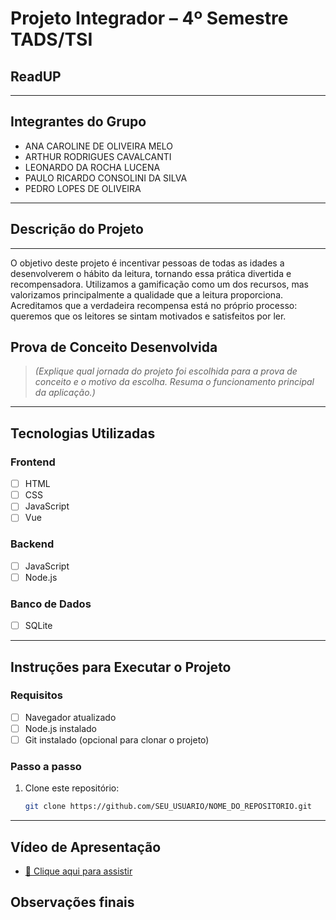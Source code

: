 # Projeto Integrador – 4º Semestre TADS/TSI

## ReadUP

---

## Integrantes do Grupo

- ANA CAROLINE DE OLIVEIRA MELO 
- ARTHUR RODRIGUES CAVALCANTI
- LEONARDO DA ROCHA LUCENA
- PAULO RICARDO CONSOLINI DA SILVA
- PEDRO LOPES DE OLIVEIRA

---

## Descrição do Projeto

---
O objetivo deste projeto é incentivar pessoas de todas as idades a desenvolverem o hábito da leitura, tornando essa prática divertida e recompensadora. Utilizamos a gamificação como um dos recursos, mas valorizamos principalmente a qualidade que a leitura proporciona. Acreditamos que a verdadeira recompensa está no próprio processo: queremos que os leitores se sintam motivados e satisfeitos por ler.

## Prova de Conceito Desenvolvida

> *(Explique qual jornada do projeto foi escolhida para a prova de conceito e o motivo da escolha. Resuma o funcionamento principal da aplicação.)*

---

## Tecnologias Utilizadas

### Frontend

- [ ] HTML
- [ ] CSS
- [ ] JavaScript
- [ ] Vue

### Backend

- [ ] JavaScript
- [ ] Node.js

### Banco de Dados

- [ ] SQLite

---

## Instruções para Executar o Projeto

### Requisitos

- [ ] Navegador atualizado
- [ ] Node.js instalado
- [ ] Git instalado (opcional para clonar o projeto)

### Passo a passo

1. Clone este repositório:
   ```bash
   git clone https://github.com/SEU_USUARIO/NOME_DO_REPOSITORIO.git

---

## Vídeo de Apresentação

-  [🎥 Clique aqui para assistir]()

##  Observações finais



